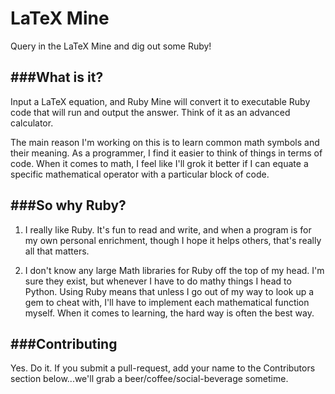 LaTeX Mine
===========

Query in the LaTeX Mine and dig out some Ruby!    

###What is it?
--------------    

Input a LaTeX equation, and Ruby Mine will convert it to executable Ruby code that will run and output the answer.  Think of it as an advanced calculator.    

The main reason I'm working on this is to learn common math symbols and their meaning.  As a programmer, I find it easier to think of things in terms of code. When it comes to math, I feel like I'll grok it better if I can equate a specific mathematical operator with a particular block of code.    

###So why Ruby?
-------------    

1) I really like Ruby.  It's fun to read and write, and when a program is for my own personal enrichment, though I hope it helps others, that's really all that matters.    

2) I don't know any large Math libraries for Ruby off the top of my head.  I'm sure they exist, but whenever I have to do mathy things I head to Python.  Using Ruby means that unless I go out of my way to look up a gem to cheat with, I'll have to implement each mathematical function myself.  When it comes to learning, the hard way is often the best way.

###Contributing
----------------
Yes.  Do it.  If you submit a pull-request, add your name to the Contributors section below...we'll grab a beer/coffee/social-beverage sometime.